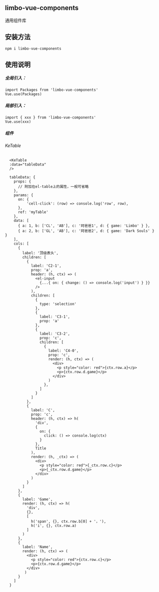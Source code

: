 ## limbo-vue-components

   通用组件库

## 安装方法

    npm i limbo-vue-components

## 使用说明
##### 全局引入：

    import Packages from 'limbo-vue-components'
    Vue.use(Packages)


##### 局部引入：

    import { xxx } from 'limbo-vue-components'
    Vue.use(xxx)

##### 组件

###### KeTable

      <KeTable
      :data="tableData"
      />

      tableData: {
        props: {
          // 附加在el-table上的属性，一般可省略
        },
        params: {
          on: {
              'cell-click': (row) => console.log('row', row),
          },
          ref: 'myTable'
        },
        data: [
          { a: 1, b: ['CL', 'AB'], c: '珂爸爸1', d: { game: 'Limbo' } },
          { a: 2, b: ['GL', 'AB'], c: '珂爸爸2', d: { game: 'Dark Souls' } }
        ],
        cols: [
          {
            label: '顶级表头',
            children: [
              {
                label: 'C2-1',
                prop: 'a',
                header: (h, ctx) => (
                  <el-input
                    {...{ on: { change: () => console.log('input') } }}
                  />
                ),
                children: [
                  {
                    type: 'selection'
                  },
                  {
                    label: 'C3-1',
                    prop: 'a'
                  },
                  {
                    label: 'C3-2',
                    prop: 'c',
                    children: [
                      {
                        label: 'C4-0',
                        prop: 'c',
                        render: (h, ctx) => (
                          <div>
                            <p style="color: red">{ctx.row.a}</p>
                            <p>{ctx.row.d.game}</p>
                          </div>
                        )
                      },
                    ]
                  }
                ]
              },
              {
                label: 'C',
                prop: 'c',
                header: (h, ctx) => h(
                  'div',
                  {
                    on: {
                      click: () => console.log(ctx)
                    }
                  },
                  Title
                ),
                render: (h, _ctx) => (
                  <div>
                    <p style="color: red">{_ctx.row.c}</p>
                    <p>{_ctx.row.d.game}</p>
                  </div>
                )
              }
            ]
          },
          {
            label: 'Game',
            render: (h, ctx) => h(
              'div',
              {},
              [
                h('span', {}, ctx.row.b[0] + '，'),
                h('i', {}, ctx.row.a)
              ]
            )
          },
          {
            label: 'Name',
            render: (h, ctx) => (
              <div>
                <p style="color: red">{ctx.row.c}</p>
                <p>{ctx.row.d.game}</p>
              </div>
             )
          }
        ]
      }
